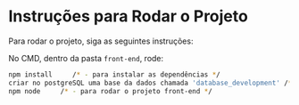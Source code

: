 
# Instruções para Rodar o Projeto

Para rodar o projeto, siga as seguintes instruções:

No CMD, dentro da pasta `front-end`, rode:

```sh
npm install     /* - para instalar as dependências */
criar no postgreSQL uma base da dados chamada 'database_development' /* - para rodar o projeto front-end */
npm node     /* - para rodar o projeto front-end */